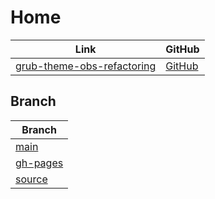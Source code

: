 

# Home

| Link | GitHub |
| ---- | ------ |
| [grub-theme-obs-refactoring](https://samwhelp.github.io/grub-theme-obs-refactoring/) | [GitHub](https://github.com/samwhelp/grub-theme-obs-refactoring) |




## Branch

| Branch |
| --- |
| [main](https://github.com/samwhelp/grub-theme-obs-refactoring/tree/main) |
| [gh-pages](https://github.com/samwhelp/grub-theme-obs-refactoring/tree/gh-pages) |
| [source](https://github.com/samwhelp/grub-theme-obs-refactoring/tree/source) |

